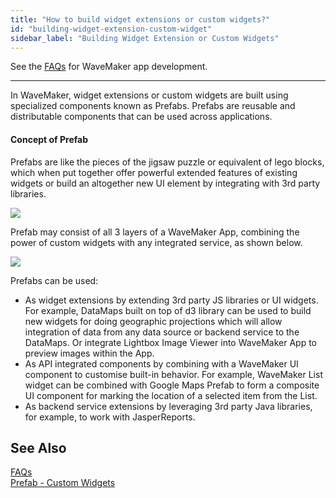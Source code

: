 ```yaml
---
title: "How to build widget extensions or custom widgets?"
id: "building-widget-extension-custom-widget"
sidebar_label: "Building Widget Extension or Custom Widgets"
---
```

See the [FAQs](/learn/app-development/wavemaker-app-development-faqs) for WaveMaker app development.      

---

In WaveMaker, widget extensions or custom widgets are built using specialized components known as Prefabs. Prefabs are reusable and distributable components that can be used across applications.

#### Concept of Prefab

Prefabs are like the pieces of the jigsaw puzzle or equivalent of lego blocks, which when put together offer powerful extended features of existing widgets or build an altogether new UI element by integrating with 3rd party libraries.

[![](/learn/assets/prefab_concepts.png)](/learn/assets/prefab_concepts.png)

Prefab may consist of all 3 layers of a WaveMaker App, combining the power of custom widgets with any integrated service, as shown below.

[![](/learn/assets/prefab_layeredarch.png)](/learn/assets/prefab_layeredarch.png)

Prefabs can be used:

- As widget extensions by extending 3rd party JS libraries or UI widgets. For example, DataMaps built on top of d3 library can be used to build new widgets for doing geographic projections which will allow integration of data from any data source or backend service to the DataMaps. Or integrate Lightbox Image Viewer into WaveMaker App to preview images within the App.
- As API integrated components by combining with a WaveMaker UI component to customise built-in behavior. For example, WaveMaker List widget can be combined with Google Maps Prefab to form a composite UI component for marking the location of a selected item from the List.
- As backend service extensions by leveraging 3rd party Java libraries, for example, to work with JasperReports.

## See Also
[FAQs](/learn/app-development/wavemaker-app-development-faqs)  
[Prefab - Custom Widgets](/learn/app-development/custom-widgets/prefabs-overview)   

